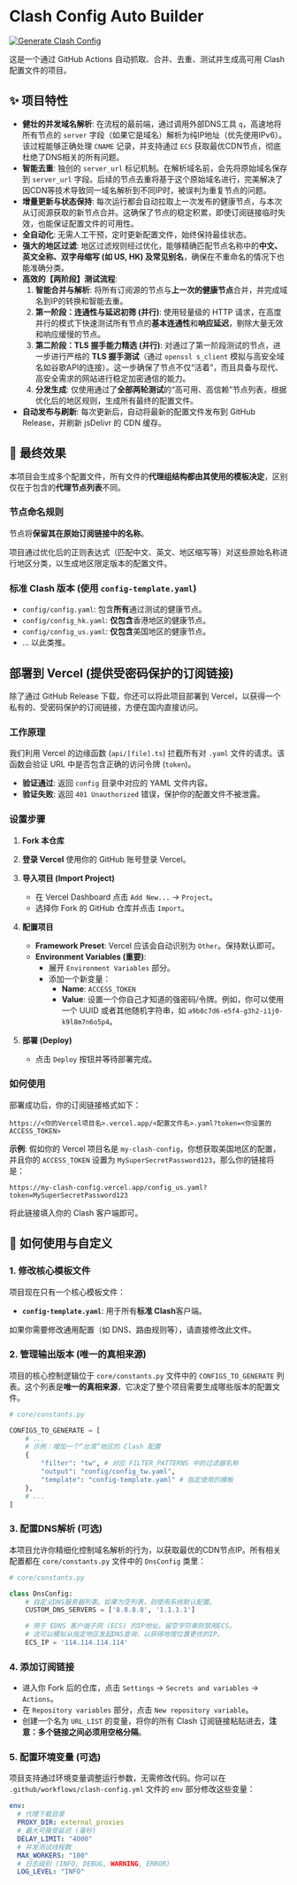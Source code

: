 # Clash Config Auto Builder

[![Generate Clash Config](https://github.com/busymilk/clash_config_auto_build/actions/workflows/clash-config.yml/badge.svg)](https://github.com/busymilk/clash_config_auto_build/actions/workflows/clash-config.yml)

这是一个通过 GitHub Actions 自动抓取、合并、去重、测试并生成高可用 Clash 配置文件的项目。

## ✨ 项目特性

- **健壮的并发域名解析**: 在流程的最前端，通过调用外部DNS工具 `q`，高速地将所有节点的 `server` 字段（如果它是域名）解析为纯IP地址（优先使用IPv6）。该过程能够正确处理 `CNAME` 记录，并支持通过 `ECS` 获取最优CDN节点，彻底杜绝了DNS相关的所有问题。
- **智能去重**: 独创的 `server_url` 标记机制。在解析域名前，会先将原始域名保存到 `server_url` 字段。后续的节点去重将基于这个原始域名进行，完美解决了因CDN等技术导致同一域名解析到不同IP时，被误判为重复节点的问题。
- **增量更新与状态保持**: 每次运行都会自动拉取上一次发布的健康节点，与本次从订阅源获取的新节点合并。这确保了节点的稳定积累，即使订阅链接临时失效，也能保证配置文件的可用性。
- **全自动化**: 无需人工干预，定时更新配置文件，始终保持最佳状态。
- **强大的地区过滤**: 地区过滤规则经过优化，能够精确匹配节点名称中的**中文、英文全称、双字母缩写 (如 US, HK) 及常见别名**，确保在不重命名的情况下也能准确分类。
- **高效的【两阶段】测试流程**: 
    1.  **智能合并与解析**: 将所有订阅源的节点与**上一次的健康节点**合并，并完成域名到IP的转换和智能去重。
    2.  **第一阶段：连通性与延迟初筛 (并行)**: 使用轻量级的 HTTP 请求，在高度并行的模式下快速测试所有节点的**基本连通性**和**响应延迟**，剔除大量无效和响应缓慢的节点。
    3.  **第二阶段：TLS 握手能力精选 (并行)**: 对通过了第一阶段测试的节点，进一步进行严格的 **TLS 握手测试**（通过 `openssl s_client` 模拟与高安全域名如谷歌API的连接）。这一步确保了节点不仅“活着”，而且具备与现代、高安全需求的网站进行稳定加密通信的能力。
    4.  **分发生成**: 仅使用通过了**全部两轮测试**的“高可用、高信赖”节点列表，根据优化后的地区规则，生成所有最终的配置文件。
- **自动发布与刷新**: 每次更新后，自动将最新的配置文件发布到 GitHub Release，并刷新 jsDelivr 的 CDN 缓存。

## 🚀 最终效果

本项目会生成多个配置文件，所有文件的**代理组结构都由其使用的模板决定**，区别仅在于包含的**代理节点列表**不同。

### 节点命名规则

节点将**保留其在原始订阅链接中的名称**。

项目通过优化后的正则表达式（匹配中文、英文、地区缩写等）对这些原始名称进行地区分类，以生成地区限定版本的配置文件。

### 标准 Clash 版本 (使用 `config-template.yaml`)
- `config/config.yaml`: 包含**所有**通过测试的健康节点。
- `config/config_hk.yaml`: **仅包含**香港地区的健康节点。
- `config/config_us.yaml`: **仅包含**美国地区的健康节点。
- ... 以此类推。

## 部署到 Vercel (提供受密码保护的订阅链接)

除了通过 GitHub Release 下载，你还可以将此项目部署到 Vercel，以获得一个私有的、受密码保护的订阅链接，方便在国内直接访问。

### 工作原理

我们利用 Vercel 的边缘函数 (`api/[file].ts`) 拦截所有对 `.yaml` 文件的请求。该函数会验证 URL 中是否包含正确的访问令牌 (`token`)。

- **验证通过**: 返回 `config` 目录中对应的 YAML 文件内容。
- **验证失败**: 返回 `401 Unauthorized` 错误，保护你的配置文件不被泄露。

### 设置步骤

1.  **Fork 本仓库**

2.  **登录 Vercel**
    使用你的 GitHub 账号登录 Vercel。

3.  **导入项目 (Import Project)**
    - 在 Vercel Dashboard 点击 `Add New...` -> `Project`。
    - 选择你 Fork 的 GitHub 仓库并点击 `Import`。

4.  **配置项目**
    - **Framework Preset**: Vercel 应该会自动识别为 `Other`。保持默认即可。
    - **Environment Variables (重要)**: 
        - 展开 `Environment Variables` 部分。
        - 添加一个新变量：
            - **Name**: `ACCESS_TOKEN`
            - **Value**: 设置一个你自己才知道的强密码/令牌。例如，你可以使用一个 UUID 或者其他随机字符串，如 `a9b8c7d6-e5f4-g3h2-i1j0-k9l8m7n6o5p4`。

5.  **部署 (Deploy)**
    - 点击 `Deploy` 按钮并等待部署完成。

### 如何使用

部署成功后，你的订阅链接格式如下：

```
https://<你的Vercel项目名>.vercel.app/<配置文件名>.yaml?token=<你设置的ACCESS_TOKEN>
```

**示例**:
假如你的 Vercel 项目名是 `my-clash-config`，你想获取美国地区的配置，并且你的 `ACCESS_TOKEN` 设置为 `MySuperSecretPassword123`，那么你的链接将是：

```
https://my-clash-config.vercel.app/config_us.yaml?token=MySuperSecretPassword123
```

将此链接填入你的 Clash 客户端即可。

## 🔧 如何使用与自定义

### 1. 修改核心模板文件

项目现在只有一个核心模板文件：

- **`config-template.yaml`**: 用于所有**标准 Clash**客户端。

如果你需要修改通用配置（如 DNS、路由规则等），请直接修改此文件。

### 2. 管理输出版本 (唯一的真相来源)

项目的核心控制逻辑位于 `core/constants.py` 文件中的 `CONFIGS_TO_GENERATE` 列表。这个列表是**唯一的真相来源**，它决定了整个项目需要生成哪些版本的配置文件。

```python
# core/constants.py

CONFIGS_TO_GENERATE = [
    # ...
    # 示例：增加一个“台湾”地区的 Clash 配置
    {
        "filter": "tw", # 对应 FILTER_PATTERNS 中的过滤器名称
        "output": "config/config_tw.yaml",
        "template": "config-template.yaml" # 指定使用的模板
    },
    # ...
]
```

### 3. 配置DNS解析 (可选)

本项目允许你精细化控制域名解析的行为，以获取最优的CDN节点IP。所有相关配置都在 `core/constants.py` 文件中的 `DnsConfig` 类里：

```python
# core/constants.py

class DnsConfig:
    # 自定义DNS服务器列表。如果为空列表，则使用系统默认配置。
    CUSTOM_DNS_SERVERS = ['8.8.8.8', '1.1.1.1']

    # 用于 EDNS 客户端子网 (ECS) 的IP地址。留空字符串则禁用ECS。
    # 这可以模拟从指定地区发起DNS查询，以获得地理位置更优的IP。
    ECS_IP = '114.114.114.114'
```

### 4. 添加订阅链接

- 进入你 Fork 后的仓库，点击 `Settings` -> `Secrets and variables` -> `Actions`。
- 在 `Repository variables` 部分，点击 `New repository variable`。
- 创建一个名为 `URL_LIST` 的变量，将你的所有 Clash 订阅链接粘贴进去，**注意：多个链接之间必须用空格分隔**。

### 5. 配置环境变量 (可选)

项目支持通过环境变量调整运行参数，无需修改代码。你可以在 `.github/workflows/clash-config.yml` 文件的 `env` 部分修改这些变量：

```yaml
env:
  # 代理下载目录
  PROXY_DIR: external_proxies
  # 最大可接受延迟 (毫秒)
  DELAY_LIMIT: "4000"
  # 并发测试线程数
  MAX_WORKERS: "100"
  # 日志级别 (INFO, DEBUG, WARNING, ERROR)
  LOG_LEVEL: "INFO"
```

